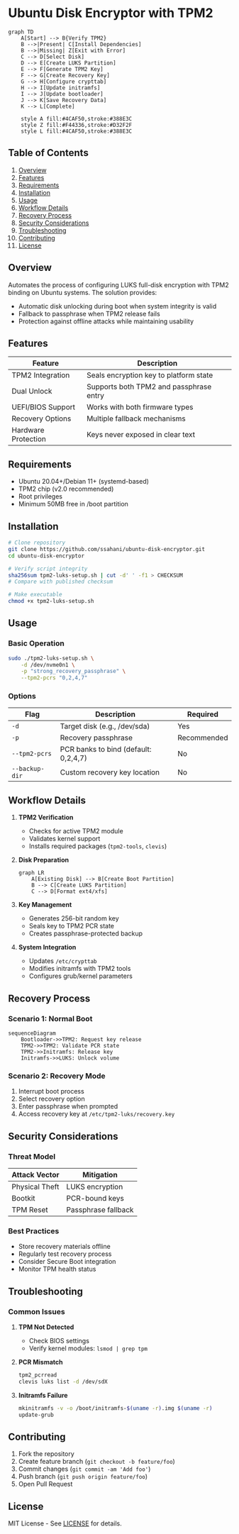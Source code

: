 # Ubuntu Disk Encryptor with TPM2

```mermaid
graph TD
    A[Start] --> B{Verify TPM2}
    B -->|Present| C[Install Dependencies]
    B -->|Missing| Z[Exit with Error]
    C --> D[Select Disk]
    D --> E[Create LUKS Partition]
    E --> F[Generate TPM2 Key]
    F --> G[Create Recovery Key]
    G --> H[Configure crypttab]
    H --> I[Update initramfs]
    I --> J[Update bootloader]
    J --> K[Save Recovery Data]
    K --> L[Complete]
    
    style A fill:#4CAF50,stroke:#388E3C
    style Z fill:#F44336,stroke:#D32F2F
    style L fill:#4CAF50,stroke:#388E3C
```

## Table of Contents
1. [Overview](#overview)
2. [Features](#features)
3. [Requirements](#requirements)
4. [Installation](#installation)
5. [Usage](#usage)
6. [Workflow Details](#workflow-details)
7. [Recovery Process](#recovery-process)
8. [Security Considerations](#security-considerations)
9. [Troubleshooting](#troubleshooting)
10. [Contributing](#contributing)
11. [License](#license)

## Overview

Automates the process of configuring LUKS full-disk encryption with TPM2 binding on Ubuntu systems. The solution provides:

- Automatic disk unlocking during boot when system integrity is valid
- Fallback to passphrase when TPM2 release fails
- Protection against offline attacks while maintaining usability

## Features

| Feature | Description |
|---------|-------------|
| TPM2 Integration | Seals encryption key to platform state |
| Dual Unlock | Supports both TPM2 and passphrase entry |
| UEFI/BIOS Support | Works with both firmware types |
| Recovery Options | Multiple fallback mechanisms |
| Hardware Protection | Keys never exposed in clear text |

## Requirements

- Ubuntu 20.04+/Debian 11+ (systemd-based)
- TPM2 chip (v2.0 recommended)
- Root privileges
- Minimum 50MB free in /boot partition

## Installation

```bash
# Clone repository
git clone https://github.com/ssahani/ubuntu-disk-encryptor.git
cd ubuntu-disk-encryptor

# Verify script integrity
sha256sum tpm2-luks-setup.sh | cut -d' ' -f1 > CHECKSUM
# Compare with published checksum

# Make executable
chmod +x tpm2-luks-setup.sh
```

## Usage

### Basic Operation
```bash
sudo ./tpm2-luks-setup.sh \
    -d /dev/nvme0n1 \
    -p "strong_recovery_passphrase" \
    --tpm2-pcrs "0,2,4,7"
```

### Options
| Flag | Description | Required |
|------|-------------|----------|
| `-d` | Target disk (e.g., /dev/sda) | Yes |
| `-p` | Recovery passphrase | Recommended |
| `--tpm2-pcrs` | PCR banks to bind (default: 0,2,4,7) | No |
| `--backup-dir` | Custom recovery key location | No |

## Workflow Details

1. **TPM2 Verification**
   - Checks for active TPM2 module
   - Validates kernel support
   - Installs required packages (`tpm2-tools`, `clevis`)

2. **Disk Preparation**
   ```mermaid
   graph LR
       A[Existing Disk] --> B[Create Boot Partition]
       B --> C[Create LUKS Partition]
       C --> D[Format ext4/xfs]
   ```

3. **Key Management**
   - Generates 256-bit random key
   - Seals key to TPM2 PCR state
   - Creates passphrase-protected backup

4. **System Integration**
   - Updates `/etc/crypttab`
   - Modifies initramfs with TPM2 tools
   - Configures grub/kernel parameters

## Recovery Process

### Scenario 1: Normal Boot
```mermaid
sequenceDiagram
    Bootloader->>TPM2: Request key release
    TPM2->>TPM2: Validate PCR state
    TPM2->>Initramfs: Release key
    Initramfs->>LUKS: Unlock volume
```

### Scenario 2: Recovery Mode
1. Interrupt boot process
2. Select recovery option
3. Enter passphrase when prompted
4. Access recovery key at `/etc/tpm2-luks/recovery.key`

## Security Considerations

### Threat Model
| Attack Vector | Mitigation |
|--------------|------------|
| Physical Theft | LUKS encryption |
| Bootkit | PCR-bound keys |
| TPM Reset | Passphrase fallback |

### Best Practices
- Store recovery materials offline
- Regularly test recovery process
- Consider Secure Boot integration
- Monitor TPM health status

## Troubleshooting

### Common Issues
1. **TPM Not Detected**
   - Check BIOS settings
   - Verify kernel modules: `lsmod | grep tpm`

2. **PCR Mismatch**
   ```bash
   tpm2_pcrread
   clevis luks list -d /dev/sdX
   ```

3. **Initramfs Failure**
   ```bash
   mkinitramfs -v -o /boot/initramfs-$(uname -r).img $(uname -r)
   update-grub
   ```

## Contributing

1. Fork the repository
2. Create feature branch (`git checkout -b feature/foo`)
3. Commit changes (`git commit -am 'Add foo'`)
4. Push branch (`git push origin feature/foo`)
5. Open Pull Request

## License

MIT License - See [LICENSE](LICENSE) for details.
